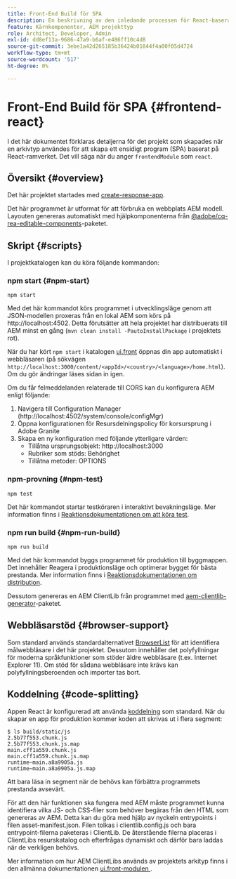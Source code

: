 ```yaml
---
title: Front-End Build för SPA
description: En beskrivning av den inledande processen för React-baserade SPA
feature: Kärnkomponenter, AEM projekttyp
role: Architect, Developer, Admin
exl-id: dd8ef13a-9686-47a9-b6af-e486ff10c4d8
source-git-commit: 3ebe1a42d265185b36424b01844f4a00f05d4724
workflow-type: tm+mt
source-wordcount: '517'
ht-degree: 0%

---
```


# Front-End Build för SPA {#frontend-react}

I det här dokumentet förklaras detaljerna för det projekt som skapades när en arkivtyp användes för att skapa ett ensidigt program (SPA) baserat på React-ramverket. Det vill säga när du anger `frontendModule` som `react`.

## Översikt {#overview}

Det här projektet startades med [create-response-app](https://github.com/facebook/create-react-app).

Det här programmet är utformat för att förbruka en webbplats AEM modell. Layouten genereras automatiskt med hjälpkomponenterna från [@adobe/cq-rea-editable-components](https://www.npmjs.com/package/@adobe/cq-react-editable-components)-paketet.

## Skript {#scripts}

I projektkatalogen kan du köra följande kommandon:

### npm start {#npm-start}

```shell
npm start
```

Med det här kommandot körs programmet i utvecklingsläge genom att JSON-modellen proxeras från en lokal AEM som körs på http://localhost:4502. Detta förutsätter att hela projektet har distribuerats till AEM minst en gång (`mvn clean install -PautoInstallPackage` i projektets rot).

När du har kört `npm start` i katalogen [ui.front](uifrontend.md) öppnas din app automatiskt i webbläsaren (på sökvägen `http://localhost:3000/content/<appId>/<country>/<language>/home.html`). Om du gör ändringar läses sidan in igen.

Om du får felmeddelanden relaterade till CORS kan du konfigurera AEM enligt följande:

1. Navigera till Configuration Manager (http://localhost:4502/system/console/configMgr)
1. Öppna konfigurationen för Resursdelningspolicy för korsursprung i Adobe Granite
1. Skapa en ny konfiguration med följande ytterligare värden:
   * Tillåtna ursprungsobjekt: http://localhost:3000
   * Rubriker som stöds: Behörighet
   * Tillåtna metoder: OPTIONS

### npm-provning {#npm-test}

```shell
npm test
```

Det här kommandot startar testköraren i interaktivt bevakningsläge. Mer information finns i [Reaktionsdokumentationen om att köra test](https://facebook.github.io/create-react-app/docs/running-tests).

### npm run build {#npm-run-build}

```shell
npm run build
```

Med det här kommandot byggs programmet för produktion till byggmappen. Det innehåller Reagera i produktionsläge och optimerar bygget för bästa prestanda. Mer information finns i [Reaktionsdokumentationen om distribution](https://facebook.github.io/create-react-app/docs/deployment).

Dessutom genereras en AEM ClientLib från programmet med [aem-clientlib-generator](https://github.com/wcm-io-frontend/aem-clientlib-generator)-paketet.

## Webbläsarstöd {#browser-support}

Som standard används standardalternativet [BrowserList](https://github.com/browserslist/browserslist) för att identifiera målwebbläsare i det här projektet. Dessutom innehåller det polyfyllningar för moderna språkfunktioner som stöder äldre webbläsare (t.ex. Internet Explorer 11). Om stöd för sådana webbläsare inte krävs kan polyfyllningsberoenden och importer tas bort.

## Koddelning {#code-splitting}

Appen React är konfigurerad att använda [koddelning](https://webpack.js.org/guides/code-splitting) som standard. När du skapar en app för produktion kommer koden att skrivas ut i flera segment:

```shell
$ ls build/static/js
2.5b77f553.chunk.js
2.5b77f553.chunk.js.map
main.cff1a559.chunk.js
main.cff1a559.chunk.js.map
runtime~main.a8a9905a.js
runtime~main.a8a9905a.js.map
```

Att bara läsa in segment när de behövs kan förbättra programmets prestanda avsevärt.

För att den här funktionen ska fungera med AEM måste programmet kunna identifiera vilka JS- och CSS-filer som behöver begäras från den HTML som genereras av AEM. Detta kan du göra med hjälp av nyckeln entrypoints i filen asset-manifest.json. Filen tolkas i clientlib.config.js och bara entrypoint-filerna paketeras i ClientLib. De återstående filerna placeras i ClientLibs resurskatalog och efterfrågas dynamiskt och därför bara laddas när de verkligen behövs.

Mer information om hur AEM ClientLibs används av projektets arkityp finns i den allmänna dokumentationen [ui.front-modulen ](uifrontend.md#clientlibs).

